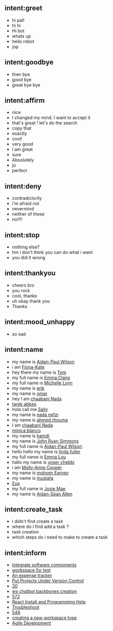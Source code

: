## intent:greet
- hi pal!
- hi hi
- Hi bot
- whats up
- hello robot
- jop

## intent:goodbye
- then bye
- good bye
- great bye bye

## intent:affirm
- nice
- I changed my mind. I want to accept it
- that's great ! let's do the search
- copy that
- exactly
- cool!
- very good
- I am great
- sure
- Absolutely
- jo
- perfect

## intent:deny
- contradictorily
- i'm afraid not
- nevermind
- neither of these
- no!!!!

## intent:stop
- nothing else?
- hm i don't think you can do what i want
- you did it wrong

## intent:thankyou
- cheers bro
- you rock
- cool, thanks
- uh okay thank you
- Thanks

## intent:mood_unhappy
- so sad

## intent:name
- my name is [Aidan-Paul Wilson](name)
- i am [Fiona-Kate](name)
- hey there my name is [Tom](name)
- my full name is [Emma Claire](name)
- my full name is [Michelle Lynn](name)
- my name is [erik](name)
- my name is [omar](name)
- hey I am [chaabani Nada](name)
- [tarek abbes](name)
- hola call me [Sally](name)
- my name is [nada nefzi](name)
- my name is [ahmed rhouma](name)
- I am [chaabani Nada](name)
- [minica blanco](name)
- my name is [hamdi](name)
- my name is [John Ryan Simmons](name)
- my full name is [Aidan-Paul Wilson](name)
- hello hello my name is [linda fuller](name)
- my full name is [Emma Lou](name)
- hallo my name is [yoser chebbi](name)
- i am [Molly-Anne Cooper](name)
- my name is [mohsen Earney](name)
- my name is [mustafa](name)
- [Eya](name)
- my full name is [Josie Mae](name)
- my name is [Aidan-Sean Allen](name)

## intent:create_task
- i didn't find create a task
- where do i find add a task ?
- task creation
- which steps do i need to make to create a task

## intent:inform
- [Integrate software components](task_name)
- [workspace for test](workspace_name)
- [An expense tracker](workspace_name)
- [Put Projects Under Version Control](workspace_name)
- [30](task_priority)
- [ws chatbot backbones creation](task_name)
- [572](org_id)
- [React Install and Programming Help](stream_name)
- [Troubleshoot](task_name)
- [548](org_id)
- [creating a new workspace type](workspace_description)
- [Agile Development](workspace_type)

